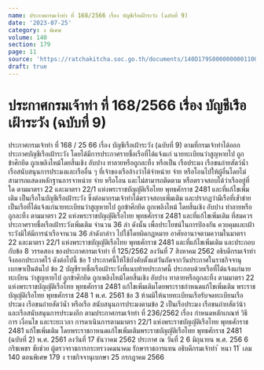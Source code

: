 ```yaml
---
name: ประกาศกรมเจ้าท่า ที่ 168/2566 เรื่อง บัญชีเรือเฝ้าระวัง (ฉบับที่ 9)
date: '2023-07-25'
category: ง พิเศษ
volume: 140
section: 179
page: 11
source: 'https://ratchakitcha.soc.go.th/documents/140D179S0000000001100.pdf'
draft: true
---
```


# ประกาศกรมเจ้าท่า ที่ 168/2566 เรื่อง บัญชีเรือเฝ้าระวัง (ฉบับที่ 9)

ประกาศกรมเจ้าท่า ที่ 168 / 25 66 เรื่อง บัญชีเรือเฝ้าระวัง (ฉบับที่ 9) ตามที่กรมเจ้าท่าได้ออกประกาศบัญชีเรือเฝ้าระวัง โดยได้มีการประกาศรายชื่อเรือที่ได้แจ้งแก่ นายทะเบียนว่าสูญหายไป ถูกข้าศึกยึด ถูกเพลิงไหม้โดยสิ้นเชิง อับปาง ทาลายหรือถูกละทิ้ง หรือเป็น เรือประมง เรือขนถ่ายสัตว์น้ำ เรือสนับสนุนการประมงและเรืออื่น ๆ ที่เจ้าของเรืออ้างว่าได้จำหน่าย จ่าย หรือโอนไปให้ผู้อื่นโดยไม่สามารถแสดงหลักฐานการจาหน่าย จ่าย หรือโอน และไม่สามารถติดตาม หรือตรวจสอบได้ว่าเรืออยู่ที่ใด ตามมาตรา 22 และมาตรา 22/1 แห่งพระราชบัญญัติเรือไทย พุทธศักราช 2481 และที่แก้ไขเพิ่มเติม เป็นเรือในบัญชีเรือเฝ้าระวัง ซึ่งต่อมากรมเจ้าท่าได้ตรวจสอบเพิ่มเติม และปรากฏว่ามีเรือที่เข้ำข่ายเป็นเรือที่ได้แจ้งแก่นายทะเบียนว่าสูญหายไป ถูกข้าศึกยึด ถูกเพลิงไหม้ โดยสิ้นเชิง อับปาง ทำลายหรือถูกละทิ้ง ตามมาตรา 22 แห่งพระราชบัญญัติเรือไทย พุทธศักราช 2481 และที่แก้ไขเพิ่มเติม ที่สมควรประกาศรายชื่อเรือเฝ้าระวังเพิ่มเติม จำนวน 36 ลำ ดังนั้น เพื่อประโยชน์ในการป้องกัน ควบคุมและเฝ้าระวังมิให้มีการนำเรือจานวน 36 ลำดังกล่าว ไปใช้โดยผิดกฎหมาย อาศัยอานาจตามความในมาตรา 22 และมาตรา 22/1 แห่งพระราชบัญญัติเรือไทย พุทธศักราช 2481 และที่แก้ไขเพิ่มเติม และประกอบกับข้อ 8 วรรคสอง ของประกาศกรมเจ้าท่า ที่ 125/2562 ลงวันที่ 7 สิงหาคม 2562 อธิบดีกรมเจ้าท่า จึงออกประกาศไว้ ดังต่อไปนี้ ข้อ 1 ประกาศนี้ให้ใช้บังคับตั้งแต่วันถัดจากวันประกาศในราชกิจจานุเบกษาเป็นต้นไป ข้อ 2 บัญชีรายชื่อเรือเฝ้าระวังที่แนบท้ายประกาศนี้ ประกอบด้วยเรือที่ได้แจ้งแก่นายทะเบียน ว่าสูญหายไป ถูกข้าศึกยึด ถูกเพลิงไหม้โดยสิ้นเชิง อับปาง ทาลายหรือถูกละทิ้ง ตามมาตรา 22 แห่งพระราชบัญญัติเรือไทย พุทธศักราช 2481 แก้ไขเพิ่มเติมโดยพระราชกำหนดแก้ไขเพิ่มเติม พระราชบัญญัติเรือไทย พุทธศักราช 248 1 พ.ศ. 2561 ข้อ 3 ห้ามมิให้นายทะเบียนเรือรับจดทะเบียนเรือประมง เรือขนถ่ายสัตว์น้ำ หรือเรือ สนับสนุนการประมงตามข้อ 2 เป็นเรือประมง เรือขนถ่ายสัตว์น้า และเรือสนับสนุนการประมงอีก ตามประกาศกรมเจ้าท่า ที่ 236/2562 เรื่อง กำหนดหลักเกณฑ์ วิธีการ เงื่อนไข และระยะเวลา การดาเนินการตามมาตรา 22/1 แห่งพระราชบัญญัติเรือไทย พุทธศักราช 2481 แก้ไขเพิ่มเติม โดยพระราชกาหนดแก้ไขเพิ่มเติมพระราชบัญญัติเรือไทย พุทธศักราช 2481 (ฉบับที่ 2) พ.ศ. 2561 ลงวันที่ 17 ธันวาคม 2562 ประกาศ ณ วันที่ 2 6 มิถุนายน พ.ศ. 256 6 กริชเพชร ชัยช่วย ผู้ตรวจราชการกระทรวงคมนาคม รักษาราชการแทน อธิบดีกรมเจ้าท่า ้ หนา 11 ่ เลม 140 ตอนพิเศษ 179 ง ราชกิจจานุเบกษา 25 กรกฎาคม 2566



